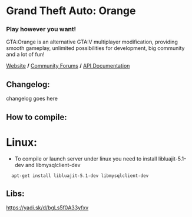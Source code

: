 # Grand Theft Auto: Orange
### Play however you want!

GTA:Orange is an alternative GTA:V multiplayer modification, providing smooth gameplay, unlimited possibilities for development, big community and a lot of fun!

[Website](https://gta-orange.net)
 **/** [Community Forums](https://gta-orange.net/forums)
 **/** [API Documentation](https://gta-orange.net/api)

## Changelog:

changelog goes here

## How to compile:
# Linux:
- To compile or launch server under linux you need to install libluajit-5.1-dev and libmysqlclient-dev
```
  apt-get install libluajit-5.1-dev libmysqlclient-dev
```

## Libs:

https://yadi.sk/d/bgLs5f0A33yfxv
